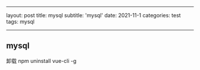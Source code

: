 <!--
 * @Autor: lingdc
 * @Date: 2022-03-10 10:29:31
 * @LastEditTime: 2022-03-10 10:29:57
 * @Introduce: 
 * @FilePath: \lingyaoe.github.io\_posts\2022-02-15-vue.md
-->
---

layout: post
title: mysql
subtitle: 'mysql'
date: 2021-11-1
categories: test
tags:  mysql

---

## mysql ##

卸载
 npm uninstall vue-cli -g



